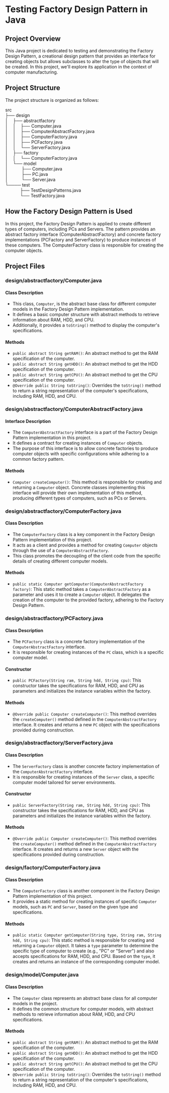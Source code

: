 # Testing Factory Design Pattern in Java

## Project Overview
This Java project is dedicated to testing and demonstrating the Factory Design Pattern, a creational design pattern that provides an interface for creating objects but allows subclasses to alter the type of objects that will be created. In this project, we'll explore its application in the context of computer manufacturing.

## Project Structure
The project structure is organized as follows:


src<br>
├── design<br>
│&nbsp;&nbsp;&nbsp;&nbsp;├── abstractfactory<br>
│&nbsp;&nbsp;&nbsp;&nbsp;│&nbsp;&nbsp;&nbsp;&nbsp;├── Computer.java<br>
│&nbsp;&nbsp;&nbsp;&nbsp;│&nbsp;&nbsp;&nbsp;&nbsp;├── ComputerAbstractFactory.java<br>
│&nbsp;&nbsp;&nbsp;&nbsp;│&nbsp;&nbsp;&nbsp;&nbsp;├── ComputerFactory.java<br>
│&nbsp;&nbsp;&nbsp;&nbsp;│&nbsp;&nbsp;&nbsp;&nbsp;├── PCFactory.java<br>
│&nbsp;&nbsp;&nbsp;&nbsp;│&nbsp;&nbsp;&nbsp;&nbsp;└── ServerFactory.java<br>
│&nbsp;&nbsp;&nbsp;&nbsp;├── factory<br>
│&nbsp;&nbsp;&nbsp;&nbsp;│&nbsp;&nbsp;&nbsp;&nbsp;└── ComputerFactory.java<br>
│&nbsp;&nbsp;&nbsp;&nbsp;└── model<br>
│&nbsp;&nbsp;&nbsp;&nbsp;&nbsp;&nbsp;&nbsp;&nbsp;&nbsp;&nbsp;&nbsp;├── Computer.java<br>
│&nbsp;&nbsp;&nbsp;&nbsp;&nbsp;&nbsp;&nbsp;&nbsp;&nbsp;&nbsp;&nbsp;├── PC.java<br>
│&nbsp;&nbsp;&nbsp;&nbsp;&nbsp;&nbsp;&nbsp;&nbsp;&nbsp;&nbsp;&nbsp;└── Server.java<br>
└──── test<br>
&nbsp;&nbsp;&nbsp;&nbsp;&nbsp;&nbsp;&nbsp;&nbsp;&nbsp;&nbsp;&nbsp;&nbsp;├── TestDesignPatterns.java<br>
&nbsp;&nbsp;&nbsp;&nbsp;&nbsp;&nbsp;&nbsp;&nbsp;&nbsp;&nbsp;&nbsp;&nbsp;└── TestFactory.java<br>



## How the Factory Design Pattern is Used
In this project, the Factory Design Pattern is applied to create different types of computers, including PCs and Servers. The pattern provides an abstract factory interface (ComputerAbstractFactory) and concrete factory implementations (PCFactory and ServerFactory) to produce instances of these computers. The ComputerFactory class is responsible for creating the computer objects.

## Project Files

### design/abstractfactory/Computer.java

#### Class Description
- This class, `Computer`, is the abstract base class for different computer models in the Factory Design Pattern implementation.
- It defines a basic computer structure with abstract methods to retrieve information about RAM, HDD, and CPU.
- Additionally, it provides a `toString()` method to display the computer's specifications.

#### Methods
- `public abstract String getRAM()`: An abstract method to get the RAM specification of the computer.
- `public abstract String getHDD()`: An abstract method to get the HDD specification of the computer.
- `public abstract String getCPU()`: An abstract method to get the CPU specification of the computer.
- `@Override public String toString()`: Overrides the `toString()` method to return a string representation of the computer's specifications, including RAM, HDD, and CPU.

### design/abstractfactory/ComputerAbstractFactory.java

#### Interface Description
- The `ComputerAbstractFactory` interface is a part of the Factory Design Pattern implementation in this project.
- It defines a contract for creating instances of `Computer` objects.
- The purpose of this interface is to allow concrete factories to produce computer objects with specific configurations while adhering to a common factory pattern.

#### Methods
- `Computer createComputer()`: This method is responsible for creating and returning a `Computer` object. Concrete classes implementing this interface will provide their own implementation of this method, producing different types of computers, such as PCs or Servers.

### design/abstractfactory/ComputerFactory.java

#### Class Description
- The `ComputerFactory` class is a key component in the Factory Design Pattern implementation of this project.
- It acts as a client and provides a method for creating `Computer` objects through the use of a `ComputerAbstractFactory`.
- This class promotes the decoupling of the client code from the specific details of creating different computer models.

#### Methods
- `public static Computer getComputer(ComputerAbstractFactory factory)`: This static method takes a `ComputerAbstractFactory` as a parameter and uses it to create a `Computer` object. It delegates the creation of the computer to the provided factory, adhering to the Factory Design Pattern.

### design/abstractfactory/PCFactory.java

#### Class Description
- The `PCFactory` class is a concrete factory implementation of the `ComputerAbstractFactory` interface.
- It is responsible for creating instances of the `PC` class, which is a specific computer model.

#### Constructor
- `public PCFactory(String ram, String hdd, String cpu)`: This constructor takes the specifications for RAM, HDD, and CPU as parameters and initializes the instance variables within the factory.

#### Methods
- `@Override public Computer createComputer()`: This method overrides the `createComputer()` method defined in the `ComputerAbstractFactory` interface. It creates and returns a new `PC` object with the specifications provided during construction.

### design/abstractfactory/ServerFactory.java

#### Class Description
- The `ServerFactory` class is another concrete factory implementation of the `ComputerAbstractFactory` interface.
- It is responsible for creating instances of the `Server` class, a specific computer model tailored for server environments.

#### Constructor
- `public ServerFactory(String ram, String hdd, String cpu)`: This constructor takes the specifications for RAM, HDD, and CPU as parameters and initializes the instance variables within the factory.

#### Methods
- `@Override public Computer createComputer()`: This method overrides the `createComputer()` method defined in the `ComputerAbstractFactory` interface. It creates and returns a new `Server` object with the specifications provided during construction.

### design/factory/ComputerFactory.java

#### Class Description
- The `ComputerFactory` class is another component in the Factory Design Pattern implementation of this project.
- It provides a static method for creating instances of specific `Computer` models, such as `PC` and `Server`, based on the given type and specifications.

#### Methods
- `public static Computer getComputer(String type, String ram, String hdd, String cpu)`: This static method is responsible for creating and returning a `Computer` object. It takes a `type` parameter to determine the specific type of computer to create (e.g., "PC" or "Server") and also accepts specifications for RAM, HDD, and CPU. Based on the `type`, it creates and returns an instance of the corresponding computer model.

### design/model/Computer.java

#### Class Description
- The `Computer` class represents an abstract base class for all computer models in the project.
- It defines the common structure for computer models, with abstract methods to retrieve information about RAM, HDD, and CPU specifications.

#### Methods
- `public abstract String getRAM()`: An abstract method to get the RAM specification of the computer.
- `public abstract String getHDD()`: An abstract method to get the HDD specification of the computer.
- `public abstract String getCPU()`: An abstract method to get the CPU specification of the computer.
- `@Override public String toString()`: Overrides the `toString()` method to return a string representation of the computer's specifications, including RAM, HDD, and CPU.
